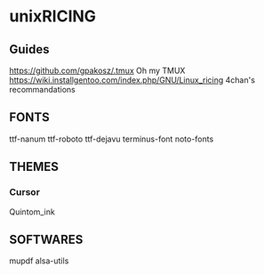 # unixRICING

## Guides
https://github.com/gpakosz/.tmux Oh my TMUX
https://wiki.installgentoo.com/index.php/GNU/Linux_ricing 4chan's recommandations

## FONTS

ttf-nanum
ttf-roboto
ttf-dejavu
terminus-font
noto-fonts

## THEMES

### Cursor

Quintom_ink

## SOFTWARES

mupdf
alsa-utils
